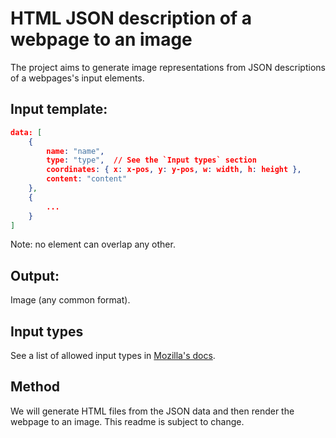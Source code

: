 # HTML JSON description of a webpage to an image

The project aims to generate image representations from JSON descriptions of a webpages's input elements.

## Input template:
```json
data: [
    {
        name: "name",
        type: "type",  // See the `Input types` section
        coordinates: { x: x-pos, y: y-pos, w: width, h: height },
        content: "content"
    },
    {
        ...
    }
]
```
Note: no element can overlap any other.

## Output:
Image (any common format).

## Input types
See a list of allowed input types in [Mozilla's docs](https://developer.mozilla.org/en-US/docs/Web/HTML/Element/input).

## Method
We will generate HTML files from the JSON data and then render the webpage to an image.
This readme is subject to change.
